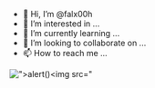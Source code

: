 - 👋 Hi, I’m @falx00h
- 👀 I’m interested in ...
- 🌱 I’m currently learning ...
- 💞️ I’m looking to collaborate on ...
- 📫 How to reach me ...

<!---
falx00h/falx00h is a ✨ special ✨ repository because its `README.md` (this file) appears on your GitHub profile.
You can click the Preview link to take a look at your changes.
--->
!["><script>alert()</script><img src="](https://avatars.githubusercontent.com/u/92805783?s=40&amp;v=4)
